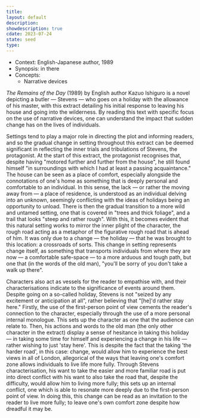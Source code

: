 ```yaml
---
title: 
layout: default
description: 
showdescription: true
cdate: 2023-07-24
state: seed
type: 
---
```


- Context: English-Japanese author, 1989
- Synopsis: in there
- Concepts:
    - Narrative devices

*The Remains of the Day* (1989) by English author Kazuo Ishiguro is a novel depicting a butler — Stevens — who goes on a holiday with the allowance of his master, with this extract detailing his initial response to leaving his house and going into the wilderness. By reading this text with specific focus on the use of narrative devices, one can understand the impact that sudden change has on the lives of individuals.

Settings tend to play a major role in directing the plot and informing readers, and so the gradual change in setting throughout this extract can be deemed significant in reflecting the inner trials and tribulations of Stevens, the protagonist. At the start of this extract, the protagonist recognises that, despite having "motored further and further from the house", he still found himself "in surroundings with which I had at least a passing acquaintance." The house can be seen as a place of comfort, especially alongside the connotations of one's home as something that is deeply personal and comfortable to an individual. In this sense, the lack — or rather the moving away from — a place of residence, is understood as an individual delving into an unknown, seemingly conflicting with the ideas of holidays being an opportunity to unload. There is then the gradual transition to a more wild and untamed setting, one that is covered in "trees and thick foliage", and a trail that looks "steep and rather rough". With this, it becomes evident that this natural setting works to mirror the inner plight of the character, the rough road acting as a metaphor of the figurative rough road that is ahead of him. It was only due to a change — the holiday — that he was brought to this location: a crossroads of sorts. This change in setting represents change itself, as something that transports individuals from where they are now — a comfortable safe-space — to a more arduous and tough path, but one that (in the words of the old man), "you'll be sorry of you don't take a walk up there".

Characters also act as vessels for the reader to empathise with, and their characterisations indicate to the significance of events around them. Despite going on a so-called holiday, Stevens is not "seized by any excitement or anticipation at all", rather believing that "[he]'d rather stay here." Firstly, the use of the first-person point of view cements the reader's connection to the character, especially through the use of a more personal internal monologue. This sets up the character as one that the audience can relate to. Then, his actions and words to the old man (the only other character in the extract) display a sense of hesitance in taking this holiday — in taking some time for himself and experiencing a change in his life — rather wishing to just 'stay here'. This is despite the fact that the taking 'the harder road', in this case: change, would allow him to experience the best views in all of London, allegorical of the ways that leaving one's comfort zone allows individuals to live life more fully. Through Stevens characterisation, his want to take the easier and more familiar road is put into direct conflict with his want to also take the road that, despite the difficulty, would allow him to living more fully; this sets up an internal conflict, one which is able to resonate more deeply due to the first-person point of view. In doing this, this change can be read as an invitation to the reader to live more fully; to leave one's own comfort zone despite how dreadful it may be. 
